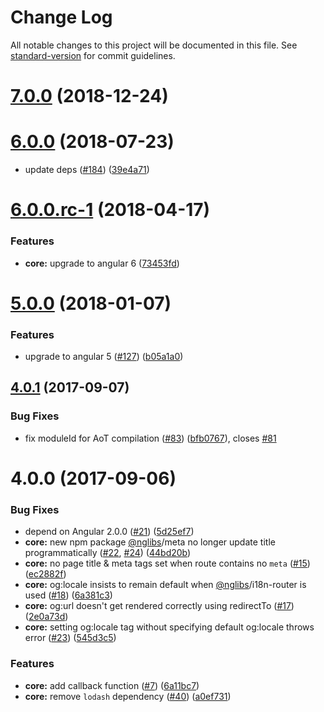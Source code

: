 # Change Log

All notable changes to this project will be documented in this file. See [standard-version](https://github.com/conventional-changelog/standard-version) for commit guidelines.

<a name="7.0.0"></a>

# [7.0.0](https://github.com/fulls1z3/ngx-meta/compare/v6.0.0-rc.1...v7.0.0) (2018-12-24)

<a name="6.0.0"></a>

# [6.0.0](https://github.com/fulls1z3/ngx-meta/compare/v6.0.0-rc.1...v6.0.0) (2018-07-23)

- update deps ([#184](https://github.com/fulls1z3/ngx-meta/issues/184)) ([39e4a71](https://github.com/fulls1z3/ngx-meta/commit/39e4a71))

<a name="6.0.0-rc.1"></a>

# [6.0.0.rc-1](https://github.com/fulls1z3/ngx-meta/compare/v5.0.0...v6.0.0.rc-1) (2018-04-17)

### Features

- **core:** upgrade to angular 6 ([73453fd](https://github.com/fulls1z3/ngx-meta/commit/73453fd))

<a name="5.0.0"></a>

# [5.0.0](https://github.com/fulls1z3/ngx-meta/compare/v4.0.1...v5.0.0) (2018-01-07)

### Features

- upgrade to angular 5 ([#127](https://github.com/fulls1z3/ngx-meta/issues/127)) ([b05a1a0](https://github.com/fulls1z3/ngx-meta/commit/b05a1a0))

<a name="4.0.1"></a>

## [4.0.1](https://github.com/fulls1z3/ngx-meta/compare/v4.0.0...v4.0.1) (2017-09-07)

### Bug Fixes

- fix moduleId for AoT compilation ([#83](https://github.com/fulls1z3/ngx-meta/issues/83)) ([bfb0767](https://github.com/fulls1z3/ngx-meta/commit/bfb0767)), closes [#81](https://github.com/fulls1z3/ngx-meta/issues/81)

<a name="4.0.0"></a>

# 4.0.0 (2017-09-06)

### Bug Fixes

- depend on Angular 2.0.0 ([#21](https://github.com/fulls1z3/ngx-meta/issues/21)) ([5d25ef7](https://github.com/fulls1z3/ngx-meta/commit/5d25ef7))
- **core:** new npm package [@nglibs](https://github.com/nglibs)/meta no longer update title programmatically ([#22](https://github.com/fulls1z3/ngx-meta/issues/22), [#24](https://github.com/fulls1z3/ngx-meta/issues/24)) ([44bd20b](https://github.com/fulls1z3/ngx-meta/commit/44bd20b))
- **core:** no page title & meta tags set when route contains no `meta` ([#15](https://github.com/fulls1z3/ngx-meta/issues/15)) ([ec2882f](https://github.com/fulls1z3/ngx-meta/commit/ec2882f))
- **core:** og:locale insists to remain default when [@nglibs](https://github.com/nglibs)/i18n-router is used ([#18](https://github.com/fulls1z3/ngx-meta/issues/18)) ([6a381c3](https://github.com/fulls1z3/ngx-meta/commit/6a381c3))
- **core:** og:url doesn't get rendered correctly using redirectTo ([#17](https://github.com/fulls1z3/ngx-meta/issues/17)) ([2e0a73d](https://github.com/fulls1z3/ngx-meta/commit/2e0a73d))
- **core:** setting og:locale tag without specifying default og:locale throws error ([#23](https://github.com/fulls1z3/ngx-meta/issues/23)) ([545d3c5](https://github.com/fulls1z3/ngx-meta/commit/545d3c5))

### Features

- **core:** add callback function ([#7](https://github.com/fulls1z3/ngx-meta/issues/7)) ([6a11bc7](https://github.com/fulls1z3/ngx-meta/commit/6a11bc7))
- **core:** remove `lodash` dependency ([#40](https://github.com/fulls1z3/ngx-meta/issues/40)) ([a0ef731](https://github.com/fulls1z3/ngx-meta/commit/a0ef731))
